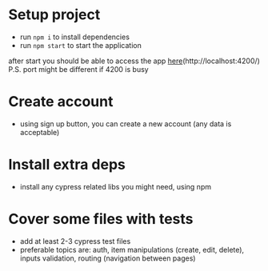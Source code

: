 # Setup project
- run `npm i` to install dependencies
- run `npm start` to start the application

after start you should be able to access the app [here](http://localhost:4200/)(http://localhost:4200/)
P.S. port might be different if 4200 is busy

# Create account
- using sign up button, you can create a new account (any data is acceptable)
# Install extra deps
- install any cypress related libs you might need, using npm

# Cover some files with tests
- add at least 2-3 cypress test files
- preferable topics are: auth, item manipulations (create, edit, delete), inputs validation, routing (navigation between pages)
